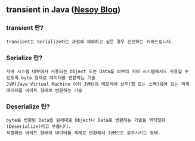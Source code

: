 ## transient in Java ([Nesoy Blog](https://nesoy.github.io/articles/2018-06/Java-transient))

### transient 란?
    transient는 Serialize하는 과정에 제외하고 싶은 경우 선언하는 키워드입니다.
    
### Serialize 란?
    자바 시스템 내부에서 사용되는 Object 또는 Data를 외부의 자바 시스템에서도 사용할 수 있도록 byte 형태로 데이터를 변환하는 기술
    JVM(Java Virtual Machine 이하 JVM)의 메모리에 상주(힙 또는 스택)되어 있는 객체 데이터를 바이트 형태로 변환하는 기술
    
### Deserialize 란?
    byte로 변환된 Data를 원래대로 Object나 Data로 변환하는 기술을 역직렬화(Deserialize)라고 부릅니다.
    직렬화된 바이트 형태의 데이터를 객체로 변환해서 JVM으로 상주시키는 형태.